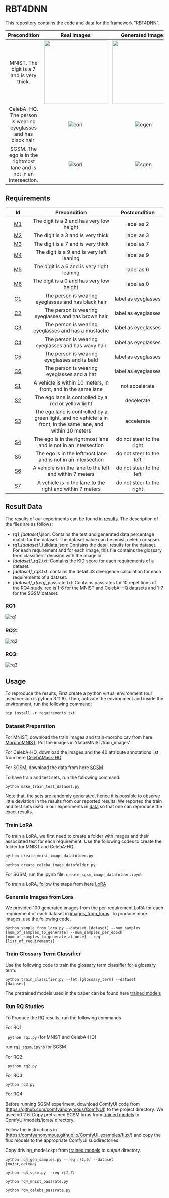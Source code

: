 # RBT4DNN
This repository contains the code and data for the framework "RBT4DNN".

|Precondition|Real Images|Generated Images|
|:----------:|:-----------:|:------------:|
|MNIST. The digit is a 7 and is very thick. |[<img src="https://github.com/nusratdeeptee/RBT4DNN/blob/main/Figures/m3_ori.png" width="200"/>](m3_ori.png)| [<img src="https://github.com/nusratdeeptee/RBT4DNN/blob/main/Figures/m3_gen.png" width="200"/>](m3_gen.png)|
|CelebA-HQ. The person is wearing eyeglasses and has black hair. | ![cori](https://github.com/nusratdeeptee/RBT4DNN/blob/main/Figures/c1_ori.png) | ![cgen](https://github.com/nusratdeeptee/RBT4DNN/blob/main/Figures/c1_gen.png)|
|SGSM. The ego is in the rightmost lane and is not in an intersection. | ![sori](https://github.com/nusratdeeptee/RBT4DNN/blob/main/Figures/s4_ori.png) | ![sgen](https://github.com/nusratdeeptee/RBT4DNN/blob/main/Figures/s4_gen.png)|


## Requirements
|Id<img width=200/>|Precondition<img width=200/>|Postcondition<img width=200/>|
|:----------------:|:-------:|:-------------------------:|
|[M1](https://github.com/nusratdeeptee/RBT4DNN/tree/main/data/images_from_loras/M1)|The digit is a 2 and has very low height|label as 2|
|[M2](https://github.com/nusratdeeptee/RBT4DNN/tree/main/data/images_from_loras/M2)|The digit is a 3 and is very thick|label as 3|
|[M3](https://github.com/nusratdeeptee/RBT4DNN/tree/main/data/images_from_loras/M3)|The digit is a 7 and is very thick|label as 7|
|[M4](https://github.com/nusratdeeptee/RBT4DNN/tree/main/data/images_from_loras/M4)|The digit is a 9 and is very left leaning|label as 9|
|[M5](https://github.com/nusratdeeptee/RBT4DNN/tree/main/data/images_from_loras/M5)|The digit is a 6 and is very right leaning|label as 6|
|[M6](https://github.com/nusratdeeptee/RBT4DNN/tree/main/data/images_from_loras/M6)|The digit is a 0 and has very low height|label as 0|
|[C1](https://github.com/nusratdeeptee/RBT4DNN/tree/main/data/images_from_loras/C1)|The person is wearing eyeglasses and has black hair|label as eyeglasses|
|[C2](https://github.com/nusratdeeptee/RBT4DNN/tree/main/data/images_from_loras/C2)|The person is wearing eyeglasses and has brown hair|label as eyeglasses|
|[C3](https://github.com/nusratdeeptee/RBT4DNN/tree/main/data/images_from_loras/C3)|The person is wearing eyeglasses and has a mustache|label as eyeglasses|
|[C4](https://github.com/nusratdeeptee/RBT4DNN/tree/main/data/images_from_loras/C4)|The person is wearing eyeglasses and has wavy hair|label as eyeglasses|
|[C5](https://github.com/nusratdeeptee/RBT4DNN/tree/main/data/images_from_loras/C5)|The person is wearing eyeglasses and is bald|label as eyeglasses|
|[C6](https://github.com/nusratdeeptee/RBT4DNN/tree/main/data/images_from_loras/C6)|The person is wearing eyeglasses and a hat|label as eyeglasses|
|[S1](https://github.com/nusratdeeptee/RBT4DNN/tree/main/data/images_from_loras/S1)|A vehicle is within 10 meters, in front, and in the same lane|not accelerate|
|[S2](https://github.com/nusratdeeptee/RBT4DNN/tree/main/data/images_from_loras/S2)|The ego lane is controlled by a red or yellow light|decelerate|
|[S3](https://github.com/nusratdeeptee/RBT4DNN/tree/main/data/images_from_loras/S3)|The ego lane is controlled by a green light, and no vehicle is in front, in the same lane, and within 10 meters|accelerate|
|[S4](https://github.com/nusratdeeptee/RBT4DNN/tree/main/data/images_from_loras/S4)|The ego is in the rightmost lane and is not in an intersection|do not steer to the right|
|[S5](https://github.com/nusratdeeptee/RBT4DNN/tree/main/data/images_from_loras/S5)|The ego is in the leftmost lane and is not in an intersection|do not steer to the left|
|[S6](https://github.com/nusratdeeptee/RBT4DNN/tree/main/data/images_from_loras/S6)|A vehicle is in the lane to the left and within 7 meters|do not steer to the left|
|[S7](https://github.com/nusratdeeptee/RBT4DNN/tree/main/data/images_from_loras/S7)|A vehicle is in the lane to the right and within 7 meters|do not steer to the right

## Result Data
The results of our experiments can be found in [results](https://github.com/nusratdeeptee/RBT4DNN/tree/main/results). The description of the files are as follows:

- rq1_<em>[dataset]</em>.json: Contains the test and generated data percentage match for the dataset. The dataset value can be mnist, celeba or sgsm.
- rq1_<em>[dataset]</em>_fulldata.json: Contains the detail results for the dataset. For each requirement and for each image, this file contains the glossary term classifiers' decision with the image id.
-  <em>[dataset]</em>_rq2.txt: Contains the KID score for each requirements of a dataset.
-  <em>[dataset]</em>_rq3.txt: contains the detail JS divergence calculation for each requirements of a dataset.
-  <em>[dataset]</em>_r<em>[req]</em>_passrate.txt: Contains passrates for 10 repetitions of the RQ4 study. req is 1-6 for the MNIST and CelebA-HQ datasets and 1-7 for the SGSM dataset. 

### RQ1:
![rq1](https://github.com/nusratdeeptee/RBT4DNN/blob/main/Figures/rq1.png)

### RQ2:
![rq2](https://github.com/nusratdeeptee/RBT4DNN/blob/main/Figures/rq2.png)

### RQ3:
![rq3](https://github.com/nusratdeeptee/RBT4DNN/blob/main/Figures/rq3.png)

## Usage

To reproduce the results, First create a python virtual environment (our used version is python 3.11.6). Then, activate the environment and inside the environment, run the following command:

<code>pip install -r requirements.txt</code>

### Dataset Preparation

For MNIST, download the train images and train-morpho.csv from here [MorphoMNIST](https://github.com/dccastro/Morpho-MNIST). Put the images in 'data/MNIST/train_images'

For CelebA-HQ, download the images and the 40 attribute annotations list from here [CelebAMask-HQ](https://github.com/switchablenorms/CelebAMask-HQ)

For SGSM, download the data from here [SGSM](https://github.com/less-lab-uva/SGSM)

To have train and test sets, run the following command:

<code>python make_train_test_dataset.py</code>

Note that, the sets are randomly generated, hence it is possible to observe little deviation in the results from our reported results. We reported the train and test sets used in our experiments in [data](https://github.com/nusratdeeptee/RBT4DNN/tree/main/data) so that one can reproduce the exact results.

### Train LoRA

To train a LoRA, we first need to create a folder with images and their associated text for each requirement. Use the following codes to create the folder for MNIST and CelebA-HQ.

<code>python create_mnist_image_datafolder.py</code>

<code>python create_celeba_image_datafolder.py</code>

For SGSM, run the ipynb file: <code>create_sgsm_image_datafolder.ipynb</code>

To train a LoRA, follow the steps from here [LoRA](https://github.com/ostris/ai-toolkit/)

### Generate Images from Lora

We provided 100 generated images from the per-requirement LoRA for each requirement of each dataset in [images_from_loras](https://github.com/nusratdeeptee/RBT4DNN/tree/main/data/images_from_loras). To produce more images, use the following code.

<code>python sample_from_lora.py --dataset [dataset] --num_samples [num_of_samples_to_generate] --num_samples_per_epoch [num_of_samples_to_generate_at_once] --req [list_of_requirements]</code>


### Train Glossary Term Classifier

Use the following code to train the glossary term classifier for a glossary term.

<code>python train_classifier.py --fet [glossary_term] --dataset [dataset]</code>

The pretrained models used in the paper can be found here [trained models](https://zenodo.org/records/14051679)

### Run RQ Studies

To Produce the RQ results, run the following commands

For RQ1:

<code> python rq1.py</code> (for MNIST and CelebA-HQ)

run <code>rq1_sgsm.ipynb</code> for SGSM

For RQ2:

<code> python rq2.py</code>

For RQ3:

<code>python rq3.py</code>

For RQ4:

Before running SGSM experiment, download ComfyUI code from (https://github.com/comfyanonymous/ComfyUI) to the project directory. We used v0.2.6.
Copy pretrained SGSM loras from [trained models](https://zenodo.org/records/14051679) to ComfyUI/models/loras/ directory.

Follow the instructions in (https://comfyanonymous.github.io/ComfyUI_examples/flux/) and copy the flux models to the appropriate ComfyUI subdirectories.

Copy driving_model.ckpt from [trained models](https://zenodo.org/records/14051679) to <em>output</em> directory.

<code>python rq4_gen_samples.py --req r<em>[1,6]</em> --dataset <em>[mnist,celeba]</em></code> 

<code>python rq4_sgsm.py --req r<em>[1,7]</em></code> 
  
<code>python rq4_mnist_passrate.py</code>

<code>python rq4_celeba_passrate.py</code>


